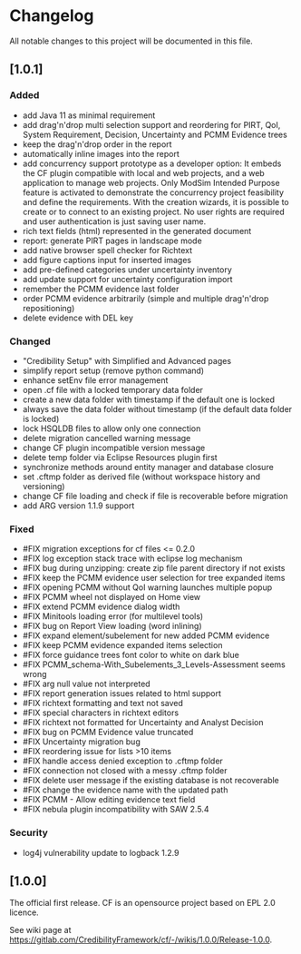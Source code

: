 # Changelog
All notable changes to this project will be documented in this file.

## [1.0.1]

### Added
- add Java 11 as minimal requirement
- add drag'n'drop multi selection support and reordering for PIRT, QoI, System Requirement, Decision, Uncertainty and PCMM Evidence trees
- keep the drag'n'drop order in the report
- automatically inline images into the report
- add concurrency support prototype as a developer option: 
It embeds the CF plugin compatible with local and web projects, and a web application to manage web projects.
Only ModSim Intended Purpose feature is activated to demonstrate the concurrency project feasibility and define the requirements.
With the creation wizards, it is possible to create or to connect to an existing project.
No user rights are required and user authentication is just saving user name.
- rich text fields (html) represented in the generated document
- report: generate PIRT pages in landscape mode
- add native browser spell checker for Richtext
- add figure captions input for inserted images
- add pre-defined categories under uncertainty inventory
- add update support for uncertainty configuration import
- remember the PCMM evidence last folder
- order PCMM evidence arbitrarily (simple and multiple drag'n'drop repositioning)
- delete evidence with DEL key

### Changed
- "Credibility Setup" with Simplified and Advanced pages
- simplify report setup (remove python command)
- enhance setEnv file error management
- open .cf file with a locked temporary data folder
- create a new data folder with timestamp if the default one is locked
- always save the data folder without timestamp (if the default data folder is locked)
- lock HSQLDB files to allow only one connection
- delete migration cancelled warning message
- change CF plugin incompatible version message
- delete temp folder via Eclipse Resources plugin first
- synchronize methods around entity manager and database closure
- set .cftmp folder as derived file (without workspace history and versioning)
- change CF file loading and check if file is recoverable before migration
- add ARG version 1.1.9 support 

### Fixed
- #FIX migration exceptions for cf files <= 0.2.0
- #FIX log exception stack trace with eclipse log mechanism
- #FIX bug during unzipping: create zip file parent directory if not exists
- #FIX keep the PCMM evidence user selection for tree expanded items
- #FIX opening PCMM without QoI warning launches multiple popup
- #FIX PCMM wheel not displayed on Home view
- #FIX extend PCMM evidence dialog width
- #FIX Minitools loading error (for multilevel tools)
- #FIX bug on Report View loading (word inlining)
- #FIX expand element/subelement for new added PCMM evidence
- #FIX keep PCMM evidence expanded items selection
- #FIX force guidance trees font color to white on dark blue
- #FIX PCMM_schema-With_Subelements_3_Levels-Assessment seems wrong
- #FIX arg null value not interpreted
- #FIX report generation issues related to html support
- #FIX richtext formatting and text not saved
- #FIX special characters in richtext editors
- #FIX richtext not formatted for Uncertainty and Analyst Decision
- #FIX bug on PCMM Evidence value truncated
- #FIX Uncertainty migration bug
- #FIX reordering issue for lists >10 items
- #FIX handle access denied exception to .cftmp folder
- #FIX connection not closed with a messy .cftmp folder
- #FIX delete user message if the existing database is not recoverable
- #FIX change the evidence name with the updated path
- #FIX PCMM - Allow editing evidence text field
- #FIX nebula plugin incompatibility with SAW 2.5.4

### Security
- log4j vulnerability update to logback 1.2.9


## [1.0.0]
The official first release. CF is an opensource project based on EPL 2.0 licence.

See wiki page at https://gitlab.com/CredibilityFramework/cf/-/wikis/1.0.0/Release-1.0.0.
